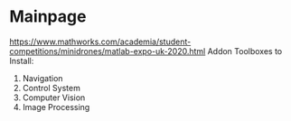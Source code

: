 # Mainpage
https://www.mathworks.com/academia/student-competitions/minidrones/matlab-expo-uk-2020.html
Addon Toolboxes to Install:
1. Navigation 
2. Control System
3. Computer Vision
4. Image Processing 
